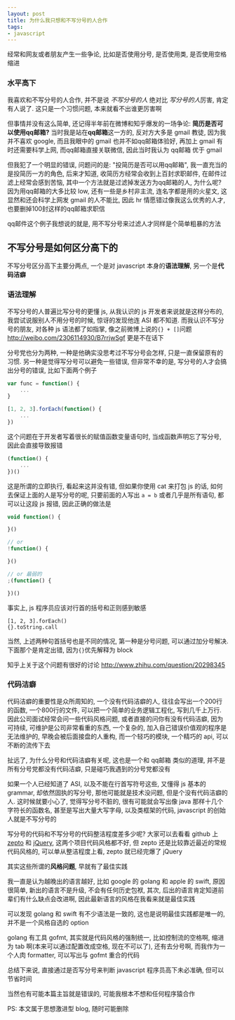 ```yaml
---
layout: post
title: 为什么我只想和不写分号的人合作
tags:
- javascript
---
```


经常和网友或者朋友产生一些争论, 比如是否使用分号, 是否使用类, 是否使用空格缩进


### 水平高下

我喜欢和不写分号的人合作, 并不是说 *不写分号的人* 绝对比 *写分号的人*厉害, 肯定有人说了. 这只是一个习惯问题, 本来就看不出谁更厉害啊

但事情并没有这么简单, 还记得半年前在微博和知乎爆发的一场争论: **简历是否可以使用qq邮箱?** 当时我是站在**qq邮箱**这一方的, 反对方大多是 gmail 教徒, 因为我并不喜欢 google, 而且我眼中的 gmail 也并不如qq邮箱体验好, 再加上 gmail 有时还需要科学上网, 而qq邮箱直接关联微信, 因此当时我认为 qq邮箱 优于 gmail

但我犯了一个明显的错误, 问题问的是: "投简历是否可以用qq邮箱", 我一直充当的是投简历一方的角色, 后来才知道, 收简历方经常会收到上百封求职邮件, 在邮件过滤上经常会感到苦恼, 其中一个方法就是过滤掉发送方为qq邮箱的人, 为什么呢? 因为用qq邮箱的大多比较 low, 还有一些是乡村非主流, 连名字都是用的火星文, 这显然和还会科学上网发 gmail 的人不能比, 因此 hr 情愿错过像我这么优秀的人才, 也要删掉100封这样的qq邮箱求职信

qq邮件这个例子我想说的就是, 用不写分号来过滤人才同样是个简单粗暴的方法

不写分号是如何区分高下的
---

不写分号区分高下主要分两点, 一个是对 javascript 本身的**语法理解**, 另一个是**代码洁癖**

### 语法理解

不写分号的人普遍比写分号的更懂 js, 从我认识的 js 开发者来说就是这样分布的, 我尝试说服别人不用分号的时候, 惊讶的发现他连 ASI 都不知道. 而我认识不写分号的朋友, 对各种 js 语法都了如指掌, 像之前微博上说的`{} + []`问题 <http://weibo.com/2306114930/B7rrjwSgf> 更是不在话下

分号党也分为两种, 一种是他确实没思考过不写分号会怎样, 只是一直保留原有的习惯. 另一种是觉得写分号可以避免一些错误, 但非常不幸的是, 写分号的人才会搞出分号的错误, 比如下面两个例子

```javascript
var func = function() {
    ...
}

[1, 2, 3].forEach(function() {
    ...
})
```

这个问题在于开发者写着很长的赋值函数变量语句时, 当成函数声明忘了写分号, 因此会直接导致报错

```javascript
(function() {
    ...
})()
```

这是所谓的立即执行, 看起来这并没有错, 但如果你使用 cat 来打包 js 的话, 如何去保证上面的人是写分号的呢, 只要前面的人写出 `a = b`
或者几乎是所有语句, 都可以让这段 js 报错, 因此正确的做法是

```javascript
void function() {

}()

// or
!function() {

}()

// or 最弱的
;(function() {

})()
```

事实上, js 程序员应该对行首的括号和正则感到敏感

```
[1, 2, 3].forEach()
{}.toString.call
```

当然, 上述两种句首括号也是不同的情况, 第一种是分号问题, 可以通过加分号解决. 下面那个是肯定出错, 因为`{}`优先解释为 block

知乎上关于这个问题有很好的讨论 <http://www.zhihu.com/question/20298345>


### 代码洁癖

代码洁癖的重要性是众所周知的, 一个没有代码洁癖的人, 往往会写出一个200行的函数, 一个800行的文件, 可以把一个简单的业务逻辑工程化, 写到几千上万行. 因此公司面试经常会问一些代码风格问题, 或者直接的问你有没有代码洁癖, 因为可持续, 可维护是公司非常看重的东西, 一个复杂的, 加入自己错误价值观的程序是无法维护的, 早晚会被后面接盘的人重构, 而一个轻巧的模块, 一个精巧的 api, 可以不断的流传下去

扯远了, 为什么分号和代码洁癖有关呢, 这也是一个和 qq邮箱 类似的道理, 并不是所有分号党都没有代码洁癖, 只是碰巧我遇到的分号党都没有

如果一个人已经知道了 ASI, 以及不能在行首写符号这些, 又懂得 js 基本的 grammar, 却依然固执的写分号, 那他可能就是技术没问题, 但是个没有代码洁癖的人. 这时候就要小心了, 觉得写分号不脏的, 很有可能就会写出像 java 那样十几个字符长的函数名, 甚至是写出大量大写字母, 以及类框架的代码, javascript 的创始人就是不写分号的

写分号的代码和不写分号的代码整洁程度差多少呢? 大家可以去看看 github 上 [zepto](https://github.com/madrobby/zepto) 和 [jQuery](https://github.com/jquery/jquery), 这两个项目代码风格都不好, 但 zepto 还是比较靠近最近的常规代码风格的, 可以单从整洁程度上看, zepto 就已经完爆了 jQuery

其实这些所谓的**风格问题**, 早就有了最佳实践

我一直是认为越晚出的语言越好, 比如 google 的 golang 和 apple 的 swift, 原因很简单, 新出的语言不是升级, 不会有任何历史包袱, 其次, 后出的语言肯定知道前辈们有什么缺点会改进啊, 因此最新语言的风格在我看来就是最佳实践

可以发现 golang 和 swift 有不少语法是一致的, 这也是说明最佳实践都是唯一的, 并不是一个风格自选的 option

golang 有工具 gofmt, 其实就是代码风格的强制统一, 比如控制流的空格啊, 缩进为 tab 啊(本来可以通过配置改成空格, 现在不可以了), 还有去分号啊, 而我作为一个人肉 formatter, 可以写出与 gofmt 重合的代码 

总结下来说, 直接通过是否写分号来判断 javascript 程序员高下未必准确, 但可以节省时间

当然也有可能本篇主旨就是错误的, 可能我根本不想和任何程序猿合作

PS: 本文属于思想激进型 blog, 随时可能删除
